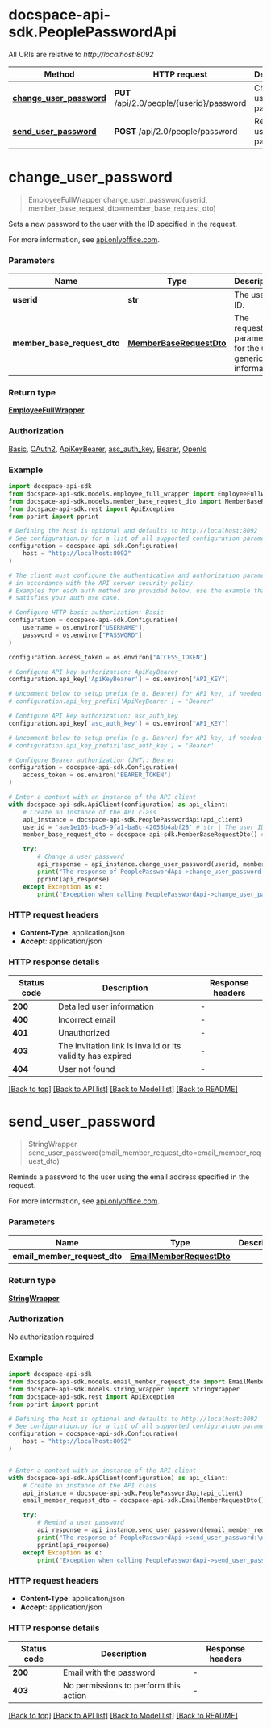 # docspace-api-sdk.PeoplePasswordApi

All URIs are relative to *http://localhost:8092*

Method | HTTP request | Description
------------- | ------------- | -------------
[**change_user_password**](#change_user_password) | **PUT** /api/2.0/people/{userid}/password | Change a user password
[**send_user_password**](#send_user_password) | **POST** /api/2.0/people/password | Remind a user password


# **change_user_password**
> EmployeeFullWrapper change_user_password(userid, member_base_request_dto=member_base_request_dto)

Sets a new password to the user with the ID specified in the request.

For more information, see [api.onlyoffice.com]().

### Parameters


Name | Type | Description  | Notes
------------- | ------------- | ------------- | -------------
 **userid** | **str**| The user ID. | 
 **member_base_request_dto** | [**MemberBaseRequestDto**](MemberBaseRequestDto.md)| The request parameters for the user generic information. | [optional] 

### Return type

[**EmployeeFullWrapper**](EmployeeFullWrapper.md)

### Authorization

[Basic](../README.md#Basic), [OAuth2](../README.md#OAuth2), [ApiKeyBearer](../README.md#ApiKeyBearer), [asc_auth_key](../README.md#asc_auth_key), [Bearer](../README.md#Bearer), [OpenId](../README.md#OpenId)

### Example


```python
import docspace-api-sdk
from docspace-api-sdk.models.employee_full_wrapper import EmployeeFullWrapper
from docspace-api-sdk.models.member_base_request_dto import MemberBaseRequestDto
from docspace-api-sdk.rest import ApiException
from pprint import pprint

# Defining the host is optional and defaults to http://localhost:8092
# See configuration.py for a list of all supported configuration parameters.
configuration = docspace-api-sdk.Configuration(
    host = "http://localhost:8092"
)

# The client must configure the authentication and authorization parameters
# in accordance with the API server security policy.
# Examples for each auth method are provided below, use the example that
# satisfies your auth use case.

# Configure HTTP basic authorization: Basic
configuration = docspace-api-sdk.Configuration(
    username = os.environ["USERNAME"],
    password = os.environ["PASSWORD"]
)

configuration.access_token = os.environ["ACCESS_TOKEN"]

# Configure API key authorization: ApiKeyBearer
configuration.api_key['ApiKeyBearer'] = os.environ["API_KEY"]

# Uncomment below to setup prefix (e.g. Bearer) for API key, if needed
# configuration.api_key_prefix['ApiKeyBearer'] = 'Bearer'

# Configure API key authorization: asc_auth_key
configuration.api_key['asc_auth_key'] = os.environ["API_KEY"]

# Uncomment below to setup prefix (e.g. Bearer) for API key, if needed
# configuration.api_key_prefix['asc_auth_key'] = 'Bearer'

# Configure Bearer authorization (JWT): Bearer
configuration = docspace-api-sdk.Configuration(
    access_token = os.environ["BEARER_TOKEN"]
)

# Enter a context with an instance of the API client
with docspace-api-sdk.ApiClient(configuration) as api_client:
    # Create an instance of the API class
    api_instance = docspace-api-sdk.PeoplePasswordApi(api_client)
    userid = 'aae1e103-bca5-9fa1-ba8c-42058b4abf28' # str | The user ID.
    member_base_request_dto = docspace-api-sdk.MemberBaseRequestDto() # MemberBaseRequestDto | The request parameters for the user generic information. (optional)

    try:
        # Change a user password
        api_response = api_instance.change_user_password(userid, member_base_request_dto=member_base_request_dto)
        print("The response of PeoplePasswordApi->change_user_password:\n")
        pprint(api_response)
    except Exception as e:
        print("Exception when calling PeoplePasswordApi->change_user_password: %s\n" % e)
```



### HTTP request headers

 - **Content-Type**: application/json
 - **Accept**: application/json


### HTTP response details

| Status code | Description | Response headers |
|-------------|-------------|------------------|
**200** | Detailed user information |  -  |
**400** | Incorrect email |  -  |
**401** | Unauthorized |  -  |
**403** | The invitation link is invalid or its validity has expired |  -  |
**404** | User not found |  -  |

[[Back to top]](#) [[Back to API list]](../README.md#documentation-for-api-endpoints) [[Back to Model list]](../README.md#documentation-for-models) [[Back to README]](../README.md)

# **send_user_password**
> StringWrapper send_user_password(email_member_request_dto=email_member_request_dto)

Reminds a password to the user using the email address specified in the request.

For more information, see [api.onlyoffice.com]().

### Parameters


Name | Type | Description  | Notes
------------- | ------------- | ------------- | -------------
 **email_member_request_dto** | [**EmailMemberRequestDto**](EmailMemberRequestDto.md)|  | [optional] 

### Return type

[**StringWrapper**](StringWrapper.md)

### Authorization

No authorization required

### Example


```python
import docspace-api-sdk
from docspace-api-sdk.models.email_member_request_dto import EmailMemberRequestDto
from docspace-api-sdk.models.string_wrapper import StringWrapper
from docspace-api-sdk.rest import ApiException
from pprint import pprint

# Defining the host is optional and defaults to http://localhost:8092
# See configuration.py for a list of all supported configuration parameters.
configuration = docspace-api-sdk.Configuration(
    host = "http://localhost:8092"
)


# Enter a context with an instance of the API client
with docspace-api-sdk.ApiClient(configuration) as api_client:
    # Create an instance of the API class
    api_instance = docspace-api-sdk.PeoplePasswordApi(api_client)
    email_member_request_dto = docspace-api-sdk.EmailMemberRequestDto() # EmailMemberRequestDto |  (optional)

    try:
        # Remind a user password
        api_response = api_instance.send_user_password(email_member_request_dto=email_member_request_dto)
        print("The response of PeoplePasswordApi->send_user_password:\n")
        pprint(api_response)
    except Exception as e:
        print("Exception when calling PeoplePasswordApi->send_user_password: %s\n" % e)
```



### HTTP request headers

 - **Content-Type**: application/json
 - **Accept**: application/json


### HTTP response details

| Status code | Description | Response headers |
|-------------|-------------|------------------|
**200** | Email with the password |  -  |
**403** | No permissions to perform this action |  -  |

[[Back to top]](#) [[Back to API list]](../README.md#documentation-for-api-endpoints) [[Back to Model list]](../README.md#documentation-for-models) [[Back to README]](../README.md)

